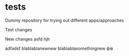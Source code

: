 # tests
Dummy repository for trying out different apps/approaches

Test changes

New changes
asfd
hjh

adfadsf
blablablanewnew
blablablasomethingnew фів
